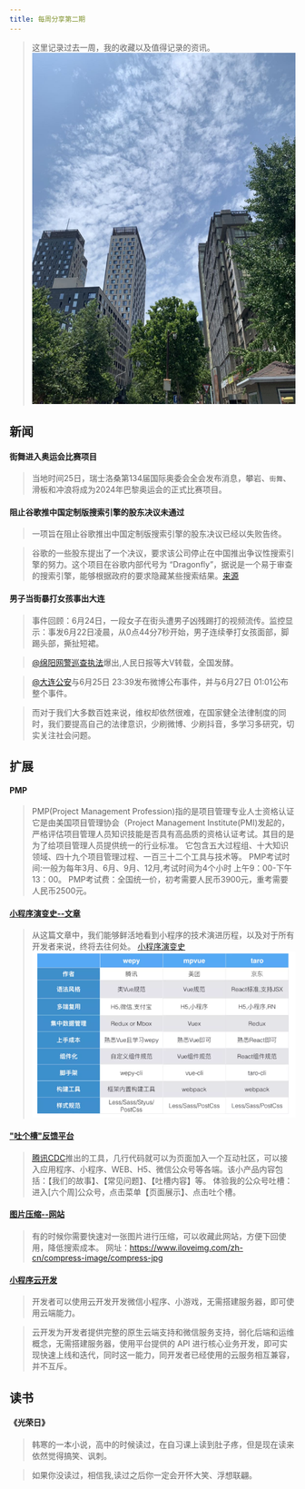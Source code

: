 ```yaml
---
title: 每周分享第二期
---
```

> 这里记录过去一周，我的收藏以及值得记录的资讯。
![life](https://github.com/liugezhou/liugezhouImage/blob/master/Diary/2019/06/life0628.jpg)

## 新闻
#### 街舞进入奥运会比赛项目
> 当地时间25日，瑞士洛桑第134届国际奥委会全会发布消息，攀岩、`街舞`、滑板和冲浪将成为2024年巴黎奥运会的正式比赛项目。

#### 阻止谷歌推中国定制版搜索引擎的股东决议未通过
> 一项旨在阻止谷歌推出中国定制版搜索引擎的股东决议已经以失败告终。

> 谷歌的一些股东提出了一个决议，要求该公司停止在中国推出争议性搜索引擎的努力。这个项目在谷歌内部代号为 “Dragonfly”，据说是一个易于审查的搜索引擎，能够根据政府的要求隐藏某些搜索结果。[来源](https://techcrunch.cn/2019/06/20/google-shareholder-dragonfly-china/)

#### 男子当街暴打女孩事出大连
> 事件回顾：6月24日，一段女子在街头遭男子凶残踢打的视频流传。监控显示：事发6月22日凌晨，从0点44分7秒开始，男子连续拳打女孩面部，脚踢头部，撕扯短裙。

> [@绵阳网警巡查执法](https://weibo.com/u/1010712057)爆出,人民日报等大V转载，全国发酵。

> [@大连公安](https://weibo.com/dlpolice)与6月25日 23:39发布微博公布事件，并与6月27日 01:01公布整个事件。

> 而对于我们大多数百姓来说，维权却依然很难，在国家健全法律制度的同时，我们要提高自己的法律意识，少刷微博、少刷抖音，多学习多研究，切实关注社会问题。

## 扩展
#### PMP
> PMP(Project Management Profession)指的是项目管理专业人士资格认证它是由美国项目管理协会（Project Management Institute(PMI)发起的，严格评估项目管理人员知识技能是否具有高品质的资格认证考试。其目的是为了给项目管理人员提供统一的行业标准。
> 它包含五大过程组、十大知识领域、四十九个项目管理过程、一百三十二个工具与技术等。
> PMP考试时间:一般为每年3月、6月、9月、12月,考试时间为4个小时 上午9：00-下午13：00。
> PMP考试费：全国统一价，初考需要人民币3900元，重考需要人民币2500元。

#### [小程序演变史--文章](https://mp.weixin.qq.com/s/Q3Dfrcf5FTmWUrsIkPWncA)
> 从这篇文章中，我们能够鲜活地看到小程序的技术演进历程，以及对于所有开发者来说，终将去往何处。
> [小程序演变史](https://mp.weixin.qq.com/s/Q3Dfrcf5FTmWUrsIkPWncA)
> ![miniprogram](https://github.com/liugezhou/liugezhouImage/blob/master/Diary/2019/06/miniprogram0626.png)

#### ["吐个槽"反馈平台](https://support.qq.com/products/64844?)
> [腾讯CDC](https://baike.baidu.com/item/Tencent%20CDC)推出的工具，几行代码就可以为页面加入一个互动社区，可以接入应用程序、小程序、WEB、H5、微信公众号等各端。该小产品内容包括：【我们的故事】、【常见问题】、【吐槽内容】等。
> 体验我的公众号吐槽：进入[六个周]公众号，点击菜单【页面展示】、点击吐个槽。

#### [图片压缩--网站](https://www.iloveimg.com/zh-cn/compress-image/compress-jpg)
> 有的时候你需要快速对一张图片进行压缩，可以收藏此网站，方便下回使用，降低搜索成本。
> 网址：https://www.iloveimg.com/zh-cn/compress-image/compress-jpg

#### [小程序云开发](https://developers.weixin.qq.com/miniprogram/dev/wxcloud/basis/getting-started.html)
> 开发者可以使用云开发开发微信小程序、小游戏，无需搭建服务器，即可使用云端能力。

> 云开发为开发者提供完整的原生云端支持和微信服务支持，弱化后端和运维概念，无需搭建服务器，使用平台提供的 API 进行核心业务开发，即可实现快速上线和迭代，同时这一能力，同开发者已经使用的云服务相互兼容，并不互斥。

## 读书
#### 《光荣日》
> 韩寒的一本小说，高中的时候读过，在自习课上读到肚子疼，但是现在读来依然觉得搞笑、讽刺。

> 如果你没读过，相信我,读过之后你一定会开怀大笑、浮想联翩。

